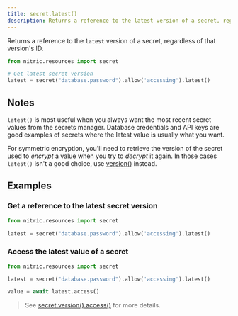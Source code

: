 ```yaml
---
title: secret.latest()
description: Returns a reference to the latest version of a secret, regardless of that version's ID.
---
```


Returns a reference to the `latest` version of a secret, regardless of that version's ID.

```python
from nitric.resources import secret

# Get latest secret version
latest = secret("database.password").allow('accessing').latest()
```

## Notes

`latest()` is most useful when you always want the most recent secret values from the secrets manager. Database credentials and API keys are good examples of secrets where the latest value is usually what you want.

For symmetric encryption, you'll need to retrieve the version of the secret used to _encrypt_ a value when you try to _decrypt_ it again. In those cases `latest()` isn't a good choice, use [version()](./secret-version) instead.

## Examples

### Get a reference to the latest secret version

```python
from nitric.resources import secret

latest = secret("database.password").allow('accessing').latest()
```

### Access the latest value of a secret

```python
from nitric.resources import secret

latest = secret("database.password").allow('accessing').latest()

value = await latest.access()
```

> See [secret.version().access()](./secret-version-access) for more details.
